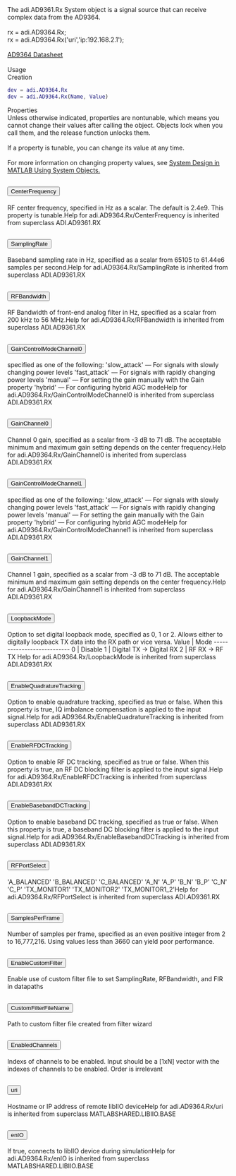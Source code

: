 <header>
<link href="https://cdn.jsdelivr.net/npm/bootstrap@5.1.3/dist/css/bootstrap.min.css" rel="stylesheet" integrity="sha384-1BmE4kWBq78iYhFldvKuhfTAU6auU8tT94WrHftjDbrCEXSU1oBoqyl2QvZ6jIW3" crossorigin="anonymous">
<script src="https://cdn.jsdelivr.net/npm/bootstrap@5.1.3/dist/js/bootstrap.bundle.min.js" integrity="sha384-ka7Sk0Gln4gmtz2MlQnikT1wXgYsOg+OMhuP+IlRH9sENBO0LRn5q+8nbTov4+1p" crossorigin="anonymous"></script>
</header>



<!-- <div class="sysobj_h1">adi.AD9364.Rx</div> -->

<!-- <div class="sysobj_top_desc">
Receive data from Analog Devices AD9361 transceiver
</div> -->

<!-- <div class="sysobj_desc_title">Description</div> -->

<div class="sysobj_desc_txt">
<span>
    The adi.AD9361.Rx System object is a signal source that can receive<br>    complex data from the AD9364.<br> <br>    rx = adi.AD9364.Rx;<br>    rx = adi.AD9364.Rx('uri','ip:192.168.2.1');<br> <br>    <a href="http://www.analog.com/media/en/technical-documentation/data-sheets/AD9364.pdf">AD9364 Datasheet</a><br> <br>
</span>

</div>

<div class="sysobj_desc_title">Usage</div>

<div class="sysobj_desc_txt">
Creation
</div>

```matlab
dev = adi.AD9364.Rx
dev = adi.AD9364.Rx(Name, Value)
```

<div class="sysobj_desc_title">Properties</div>

<div class="sysobj_desc_txt">
<span>
Unless otherwise indicated, properties are nontunable, which means you cannot change their values after calling the object. Objects lock when you call them, and the release function unlocks them.
<br><br>
If a property is tunable, you can change its value at any time.
<br><br>
For more information on changing property values, see <a href="https://www.mathworks.com/help/matlab/matlab_prog/system-design-in-matlab-using-system-objects.html">System Design in MATLAB Using System Objects.</a>
</span>
</div>
<div class="accordion">
  <div class="accordion-item">
    <h2 class="accordion-header" id="headingTwo">
      <button class="sysobj_prop accordion-button collapsed" type="button" data-bs-toggle="collapse" data-bs-target="#CenterFrequency" aria-expanded="false" aria-controls="CenterFrequency">
      <span>CenterFrequency</span>
      </button>
    </h2>
    <div id="CenterFrequency" class="accordion-collapse collapse" aria-labelledby="headingTwo" data-bs-parent="#accordionExample">
      <div class="accordion-body">
        RF center frequency, specified in Hz as a scalar. The default is 2.4e9. This property is tunable.Help for adi.AD9364.Rx/CenterFrequency is inherited from superclass ADI.AD9361.RX
      </div>
    </div>
  </div>
  </div>
  <div class='gap'></div>
<div class="accordion">
  <div class="accordion-item">
    <h2 class="accordion-header" id="headingTwo">
      <button class="sysobj_prop accordion-button collapsed" type="button" data-bs-toggle="collapse" data-bs-target="#SamplingRate" aria-expanded="false" aria-controls="SamplingRate">
      <span>SamplingRate</span>
      </button>
    </h2>
    <div id="SamplingRate" class="accordion-collapse collapse" aria-labelledby="headingTwo" data-bs-parent="#accordionExample">
      <div class="accordion-body">
        Baseband sampling rate in Hz, specified as a scalar from 65105 to 61.44e6 samples per second.Help for adi.AD9364.Rx/SamplingRate is inherited from superclass ADI.AD9361.RX
      </div>
    </div>
  </div>
  </div>
  <div class='gap'></div>
<div class="accordion">
  <div class="accordion-item">
    <h2 class="accordion-header" id="headingTwo">
      <button class="sysobj_prop accordion-button collapsed" type="button" data-bs-toggle="collapse" data-bs-target="#RFBandwidth" aria-expanded="false" aria-controls="RFBandwidth">
      <span>RFBandwidth</span>
      </button>
    </h2>
    <div id="RFBandwidth" class="accordion-collapse collapse" aria-labelledby="headingTwo" data-bs-parent="#accordionExample">
      <div class="accordion-body">
        RF Bandwidth of front-end analog filter in Hz, specified as a scalar from 200 kHz to 56 MHz.Help for adi.AD9364.Rx/RFBandwidth is inherited from superclass ADI.AD9361.RX
      </div>
    </div>
  </div>
  </div>
  <div class='gap'></div>
<div class="accordion">
  <div class="accordion-item">
    <h2 class="accordion-header" id="headingTwo">
      <button class="sysobj_prop accordion-button collapsed" type="button" data-bs-toggle="collapse" data-bs-target="#GainControlModeChannel0" aria-expanded="false" aria-controls="GainControlModeChannel0">
      <span>GainControlModeChannel0</span>
      </button>
    </h2>
    <div id="GainControlModeChannel0" class="accordion-collapse collapse" aria-labelledby="headingTwo" data-bs-parent="#accordionExample">
      <div class="accordion-body">
        specified as one of the following: 'slow_attack' — For signals with slowly changing power levels 'fast_attack' — For signals with rapidly changing power levels 'manual' — For setting the gain manually with the Gain property 'hybrid' — For configuring hybrid AGC modeHelp for adi.AD9364.Rx/GainControlModeChannel0 is inherited from superclass ADI.AD9361.RX
      </div>
    </div>
  </div>
  </div>
  <div class='gap'></div>
<div class="accordion">
  <div class="accordion-item">
    <h2 class="accordion-header" id="headingTwo">
      <button class="sysobj_prop accordion-button collapsed" type="button" data-bs-toggle="collapse" data-bs-target="#GainChannel0" aria-expanded="false" aria-controls="GainChannel0">
      <span>GainChannel0</span>
      </button>
    </h2>
    <div id="GainChannel0" class="accordion-collapse collapse" aria-labelledby="headingTwo" data-bs-parent="#accordionExample">
      <div class="accordion-body">
        Channel 0 gain, specified as a scalar from -3 dB to 71 dB. The acceptable minimum and maximum gain setting depends on the center frequency.Help for adi.AD9364.Rx/GainChannel0 is inherited from superclass ADI.AD9361.RX
      </div>
    </div>
  </div>
  </div>
  <div class='gap'></div>
<div class="accordion">
  <div class="accordion-item">
    <h2 class="accordion-header" id="headingTwo">
      <button class="sysobj_prop accordion-button collapsed" type="button" data-bs-toggle="collapse" data-bs-target="#GainControlModeChannel1" aria-expanded="false" aria-controls="GainControlModeChannel1">
      <span>GainControlModeChannel1</span>
      </button>
    </h2>
    <div id="GainControlModeChannel1" class="accordion-collapse collapse" aria-labelledby="headingTwo" data-bs-parent="#accordionExample">
      <div class="accordion-body">
        specified as one of the following: 'slow_attack' — For signals with slowly changing power levels 'fast_attack' — For signals with rapidly changing power levels 'manual' — For setting the gain manually with the Gain property 'hybrid' — For configuring hybrid AGC modeHelp for adi.AD9364.Rx/GainControlModeChannel1 is inherited from superclass ADI.AD9361.RX
      </div>
    </div>
  </div>
  </div>
  <div class='gap'></div>
<div class="accordion">
  <div class="accordion-item">
    <h2 class="accordion-header" id="headingTwo">
      <button class="sysobj_prop accordion-button collapsed" type="button" data-bs-toggle="collapse" data-bs-target="#GainChannel1" aria-expanded="false" aria-controls="GainChannel1">
      <span>GainChannel1</span>
      </button>
    </h2>
    <div id="GainChannel1" class="accordion-collapse collapse" aria-labelledby="headingTwo" data-bs-parent="#accordionExample">
      <div class="accordion-body">
        Channel 1 gain, specified as a scalar from -3 dB to 71 dB. The acceptable minimum and maximum gain setting depends on the center frequency.Help for adi.AD9364.Rx/GainChannel1 is inherited from superclass ADI.AD9361.RX
      </div>
    </div>
  </div>
  </div>
  <div class='gap'></div>
<div class="accordion">
  <div class="accordion-item">
    <h2 class="accordion-header" id="headingTwo">
      <button class="sysobj_prop accordion-button collapsed" type="button" data-bs-toggle="collapse" data-bs-target="#LoopbackMode" aria-expanded="false" aria-controls="LoopbackMode">
      <span>LoopbackMode</span>
      </button>
    </h2>
    <div id="LoopbackMode" class="accordion-collapse collapse" aria-labelledby="headingTwo" data-bs-parent="#accordionExample">
      <div class="accordion-body">
        Option to set digital loopback mode, specified as 0, 1 or 2. Allows either to digitally loopback TX data into the RX path or vice versa. Value  | Mode ---------------------------  0 |  Disable  1 |  Digital TX -> Digital RX  2 |  RF RX -> RF TX Help for adi.AD9364.Rx/LoopbackMode is inherited from superclass ADI.AD9361.RX
      </div>
    </div>
  </div>
  </div>
  <div class='gap'></div>
<div class="accordion">
  <div class="accordion-item">
    <h2 class="accordion-header" id="headingTwo">
      <button class="sysobj_prop accordion-button collapsed" type="button" data-bs-toggle="collapse" data-bs-target="#EnableQuadratureTracking" aria-expanded="false" aria-controls="EnableQuadratureTracking">
      <span>EnableQuadratureTracking</span>
      </button>
    </h2>
    <div id="EnableQuadratureTracking" class="accordion-collapse collapse" aria-labelledby="headingTwo" data-bs-parent="#accordionExample">
      <div class="accordion-body">
        Option to enable quadrature tracking, specified as true or false. When this property is true, IQ imbalance compensation is applied to the input signal.Help for adi.AD9364.Rx/EnableQuadratureTracking is inherited from superclass ADI.AD9361.RX
      </div>
    </div>
  </div>
  </div>
  <div class='gap'></div>
<div class="accordion">
  <div class="accordion-item">
    <h2 class="accordion-header" id="headingTwo">
      <button class="sysobj_prop accordion-button collapsed" type="button" data-bs-toggle="collapse" data-bs-target="#EnableRFDCTracking" aria-expanded="false" aria-controls="EnableRFDCTracking">
      <span>EnableRFDCTracking</span>
      </button>
    </h2>
    <div id="EnableRFDCTracking" class="accordion-collapse collapse" aria-labelledby="headingTwo" data-bs-parent="#accordionExample">
      <div class="accordion-body">
        Option to enable RF DC tracking, specified as true or false. When this property is true, an RF DC blocking filter is applied to the input signal.Help for adi.AD9364.Rx/EnableRFDCTracking is inherited from superclass ADI.AD9361.RX
      </div>
    </div>
  </div>
  </div>
  <div class='gap'></div>
<div class="accordion">
  <div class="accordion-item">
    <h2 class="accordion-header" id="headingTwo">
      <button class="sysobj_prop accordion-button collapsed" type="button" data-bs-toggle="collapse" data-bs-target="#EnableBasebandDCTracking" aria-expanded="false" aria-controls="EnableBasebandDCTracking">
      <span>EnableBasebandDCTracking</span>
      </button>
    </h2>
    <div id="EnableBasebandDCTracking" class="accordion-collapse collapse" aria-labelledby="headingTwo" data-bs-parent="#accordionExample">
      <div class="accordion-body">
        Option to enable baseband DC tracking, specified as true or false. When this property is true, a baseband DC blocking filter is applied to the input signal.Help for adi.AD9364.Rx/EnableBasebandDCTracking is inherited from superclass ADI.AD9361.RX
      </div>
    </div>
  </div>
  </div>
  <div class='gap'></div>
<div class="accordion">
  <div class="accordion-item">
    <h2 class="accordion-header" id="headingTwo">
      <button class="sysobj_prop accordion-button collapsed" type="button" data-bs-toggle="collapse" data-bs-target="#RFPortSelect" aria-expanded="false" aria-controls="RFPortSelect">
      <span>RFPortSelect</span>
      </button>
    </h2>
    <div id="RFPortSelect" class="accordion-collapse collapse" aria-labelledby="headingTwo" data-bs-parent="#accordionExample">
      <div class="accordion-body">
        'A_BALANCED' 'B_BALANCED' 'C_BALANCED' 'A_N' 'A_P' 'B_N' 'B_P' 'C_N' 'C_P' 'TX_MONITOR1' 'TX_MONITOR2' 'TX_MONITOR1_2'Help for adi.AD9364.Rx/RFPortSelect is inherited from superclass ADI.AD9361.RX
      </div>
    </div>
  </div>
  </div>
  <div class='gap'></div>
<div class="accordion">
  <div class="accordion-item">
    <h2 class="accordion-header" id="headingTwo">
      <button class="sysobj_prop accordion-button collapsed" type="button" data-bs-toggle="collapse" data-bs-target="#SamplesPerFrame" aria-expanded="false" aria-controls="SamplesPerFrame">
      <span>SamplesPerFrame</span>
      </button>
    </h2>
    <div id="SamplesPerFrame" class="accordion-collapse collapse" aria-labelledby="headingTwo" data-bs-parent="#accordionExample">
      <div class="accordion-body">
        Number of samples per frame, specified as an even positive integer from 2 to 16,777,216. Using values less than 3660 can yield poor performance.
      </div>
    </div>
  </div>
  </div>
  <div class='gap'></div>
<div class="accordion">
  <div class="accordion-item">
    <h2 class="accordion-header" id="headingTwo">
      <button class="sysobj_prop accordion-button collapsed" type="button" data-bs-toggle="collapse" data-bs-target="#EnableCustomFilter" aria-expanded="false" aria-controls="EnableCustomFilter">
      <span>EnableCustomFilter</span>
      </button>
    </h2>
    <div id="EnableCustomFilter" class="accordion-collapse collapse" aria-labelledby="headingTwo" data-bs-parent="#accordionExample">
      <div class="accordion-body">
        Enable use of custom filter file to set SamplingRate, RFBandwidth, and FIR in datapaths
      </div>
    </div>
  </div>
  </div>
  <div class='gap'></div>
<div class="accordion">
  <div class="accordion-item">
    <h2 class="accordion-header" id="headingTwo">
      <button class="sysobj_prop accordion-button collapsed" type="button" data-bs-toggle="collapse" data-bs-target="#CustomFilterFileName" aria-expanded="false" aria-controls="CustomFilterFileName">
      <span>CustomFilterFileName</span>
      </button>
    </h2>
    <div id="CustomFilterFileName" class="accordion-collapse collapse" aria-labelledby="headingTwo" data-bs-parent="#accordionExample">
      <div class="accordion-body">
        Path to custom filter file created from filter wizard
      </div>
    </div>
  </div>
  </div>
  <div class='gap'></div>
<div class="accordion">
  <div class="accordion-item">
    <h2 class="accordion-header" id="headingTwo">
      <button class="sysobj_prop accordion-button collapsed" type="button" data-bs-toggle="collapse" data-bs-target="#EnabledChannels" aria-expanded="false" aria-controls="EnabledChannels">
      <span>EnabledChannels</span>
      </button>
    </h2>
    <div id="EnabledChannels" class="accordion-collapse collapse" aria-labelledby="headingTwo" data-bs-parent="#accordionExample">
      <div class="accordion-body">
        Indexs of channels to be enabled. Input should be a [1xN] vector with the indexes of channels to be enabled. Order is irrelevant
      </div>
    </div>
  </div>
  </div>
  <div class='gap'></div>
<div class="accordion">
  <div class="accordion-item">
    <h2 class="accordion-header" id="headingTwo">
      <button class="sysobj_prop accordion-button collapsed" type="button" data-bs-toggle="collapse" data-bs-target="#uri" aria-expanded="false" aria-controls="uri">
      <span>uri</span>
      </button>
    </h2>
    <div id="uri" class="accordion-collapse collapse" aria-labelledby="headingTwo" data-bs-parent="#accordionExample">
      <div class="accordion-body">
        Hostname or IP address of remote libIIO deviceHelp for adi.AD9364.Rx/uri is inherited from superclass MATLABSHARED.LIBIIO.BASE
      </div>
    </div>
  </div>
  </div>
  <div class='gap'></div>
<div class="accordion">
  <div class="accordion-item">
    <h2 class="accordion-header" id="headingTwo">
      <button class="sysobj_prop accordion-button collapsed" type="button" data-bs-toggle="collapse" data-bs-target="#enIO" aria-expanded="false" aria-controls="enIO">
      <span>enIO</span>
      </button>
    </h2>
    <div id="enIO" class="accordion-collapse collapse" aria-labelledby="headingTwo" data-bs-parent="#accordionExample">
      <div class="accordion-body">
        If true, connects to libIIO device during simulationHelp for adi.AD9364.Rx/enIO is inherited from superclass MATLABSHARED.LIBIIO.BASE
      </div>
    </div>
  </div>
  </div>
  <div class='gap'></div>